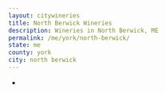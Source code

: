 ```yaml
---
layout: citywineries
title: North Berwick Wineries
description: Wineries in North Berwick, ME
permalink: /me/york/north-berwick/
state: me
county: york
city: north berwick
---
```

-

